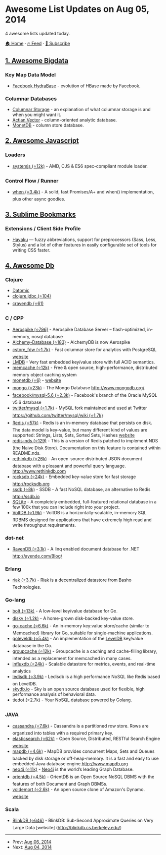 # Awesome List Updates on Aug 05, 2014

4 awesome lists updated today.

[🏠 Home](/README.md) · [🔥 Feed](https://test.trackawesomelist.com/feed.xml) · [📮 Subscribe](https://trackawesomelist.us17.list-manage.com/subscribe?u=d2f0117aa829c83a63ec63c2f&id=36a103854c)



## [1. Awesome Bigdata](/content/newTendermint/awesome-bigdata/README.md)

### Key Map Data Model

*   [Facebook HydraBase](https://code.facebook.com/posts/321111638043166/hydrabase-the-evolution-of-hbase-facebook/) - evolution of HBase made by Facebook.

### Columnar Databases

*   [Columnar Storage](http://the-paper-trail.org/blog/columnar-storage/) - an explanation of what columnar storage is and when you might want it.
*   [Actian Vector](http://www.actian.com/) - column-oriented analytic database.
*   [MonetDB](https://www.monetdb.org/) - column store database.

## [2. Awesome Javascript](/content/sorrycc/awesome-javascript/README.md)

### Loaders

*   [systemjs (⭐12k)](https://github.com/systemjs/systemjs) - AMD, CJS & ES6 spec-compliant module loader.

### Control Flow / Runner

*   [when (⭐3.4k)](https://github.com/cujojs/when) - A solid, fast Promises/A+ and when() implementation, plus other async goodies.

## [3. Sublime Bookmarks](/content/dreikanter/sublime-bookmarks/README.md)

### Extensions / Client Side Profile

*   [Hayaku](http://hayakubundle.com) — fuzzy abbreviations, support for preprocessors (Sass, Less, Stylus) and a lot of other features in easily configurable set of tools for writing CSS faster.

## [4. Awesome Db](/content/numetriclabz/awesome-db/README.md)

### Clojure

*   [Datomic](http://www.datomic.com/)
*   [clojure.jdbc (⭐104)](https://github.com/niwibe/clojure.jdbc)
*   [cravendb (⭐61)](https://github.com/robashton/cravendb)

### C / CPP

*   [Aerospike (⭐796)](https://github.com/aerospike/aerospike-server) - Aerospike Database Server – flash-optimized, in-memory, nosql database
*   [Alchemy-Database (⭐183)](https://github.com/JakSprats/Alchemy-Database) - AlchemyDB is now Aerospike
*   [cstore\_fdw (⭐1.7k)](https://github.com/citusdata/cstore_fdw) - Fast columnar store for analytics with PostgreSQL [website](http://citusdata.github.io/cstore_fdw/)
*   [LMDB](http://symas.com/mdb/) - Very fast embedded key/value store with full ACID semantics.
*   [memcache (⭐12k)](https://github.com/memcached/memcached) - Free & open source, high-performance, distributed memory object caching system
*   [monetdb (⭐6)](https://github.com/snaga/monetdb) - [website](https://www.monetdb.org/)
*   [mongo (⭐23k)](https://github.com/mongodb/mongo) - The Mongo Database <http://www.mongodb.org/>
*   [facebook/mysql-5.6 (⭐2.3k)](https://github.com/facebook/mysql-5.6) - Facebook's branch of the Oracle MySQL v5.6 database
*   [twitter/mysql (⭐1.7k)](https://github.com/twitter/mysql) - MySQL fork maintained and used at Twitter [https://github.com/twitter/mysql/wiki (⭐1.7k)](https://github.com/twitter/mysql/wiki)
*   [Redis (⭐57k)](https://github.com/antirez/redis) - Redis is an in-memory database that persists on disk. The data model is key-value, but many different kind of values are supported: Strings, Lists, Sets, Sorted Sets, Hashes [website](http://redis.io)
*   [redis-nds (⭐129)](https://github.com/mpalmer/redis/tree/nds-2.6) - This is a version of Redis patched to implement NDS (the Naive Disk Store). Documentation on this feature is contained within README.nds.
*   [rethinkdb (⭐26k)](https://github.com/rethinkdb/rethinkdb) - An open-source distributed JSON document database with a pleasant and powerful query language. <http://www.rethinkdb.com>
*   [rocksdb (⭐24k)](https://github.com/facebook/rocksdb) - Embedded key-value store for fast storage <http://rocksdb.org>
*   [ssdb (⭐8k)](https://github.com/ideawu/ssdb) - SSDB - A fast NoSQL database, an alternative to Redis <http://ssdb.io>
*   [SQLite](http://www.sqlite.org/) - A completely embedded, full-featured relational database in a few 100k that you can include right into your project.
*   [VoltDB (⭐1.9k)](https://github.com/VoltDB/voltdb/) - VoltDB is a horizontally-scalable, in-memory SQL RDBMS designed for applications that have extremely high read and write throughput requirements.

### dot-net

*   [RavenDB (⭐3.1k)](https://github.com/ravendb/ravendb) - A linq enabled document database for .NET <http://ayende.com/Blog/>

### Erlang

*   [riak (⭐3.7k)](https://github.com/basho/riak) - Riak is a decentralized datastore from Basho Technologies.

### Go-lang

*   [bolt (⭐13k)](https://github.com/boltdb/bolt) - A low-level key/value database for Go.
*   [diskv (⭐1.2k)](https://github.com/peterbourgon/diskv) - A home-grown disk-backed key-value store.
*   [go-cache (⭐6.6k)](https://github.com/pmylund/go-cache) - An in-memory key:value store/cache (similar to Memcached) library for Go, suitable for single-machine applications.
*   [goleveldb (⭐5.4k)](https://github.com/syndtr/goleveldb) - An implementation of the [LevelDB](https://code.google.com/p/leveldb/) key/value database in the Go.
*   [groupcache (⭐12k)](https://github.com/golang/groupcache) - Groupcache is a caching and cache-filling library, intended as a replacement for memcached in many cases.
*   [influxdb (⭐24k)](https://github.com/influxdb/influxdb) - Scalable datastore for metrics, events, and real-time analytics
*   [ledisdb (⭐3.9k)](https://github.com/siddontang/ledisdb) - Ledisdb is a high performance NoSQL like Redis based on LevelDB.
*   [skydb.io](https://github.com/skydb/sky) - Sky is an open source database used for flexible, high performance analysis of behavioral data.
*   [tiedot (⭐2.7k)](https://github.com/HouzuoGuo/tiedot) - Your NoSQL database powered by Golang.

### JAVA

*   [cassandra (⭐7.6k)](https://github.com/apache/cassandra) - Cassandra is a partitioned row store. Rows are organized into tables with a required primary key.
*   [elasticsearch (⭐62k)](https://github.com/elasticsearch/elasticsearch) - Open Source, Distributed, RESTful Search Engine [website](http://elasticsearch.org)
*   [mapdb (⭐4.6k)](https://github.com/jankotek/MapDB) - MapDB provides concurrent Maps, Sets and Queues backed by disk storage or off-heap-memory. It is a fast and easy to use embedded Java database engine.<http://www.mapdb.org>
*   [neo4j (⭐11k)](https://github.com/neo4j/neo4j) - [Neo4j](http://neo4j.org) is the world’s leading Graph Database.
*   [orientdb (⭐4.5k)](https://github.com/orientechnologies/orientdb) - OrientDB is an Open Source NoSQL DBMS with the features of both Document and Graph DBMSs.
*   [voldemort (⭐2.6k)](https://github.com/voldemort/voldemort) - An open source clone of Amazon's Dynamo. [website](http://project-voldemort.com)

### Scala

*   [BlinkDB (⭐646)](https://github.com/sameeragarwal/blinkdb) - BlinkDB: Sub-Second Approximate Queries on Very Large Data \[website]	(<http://blinkdb.cs.berkeley.edu/>)

---

- Prev: [Aug 06, 2014](/content/2014/08/06/README.md)
- Next: [Aug 04, 2014](/content/2014/08/04/README.md)